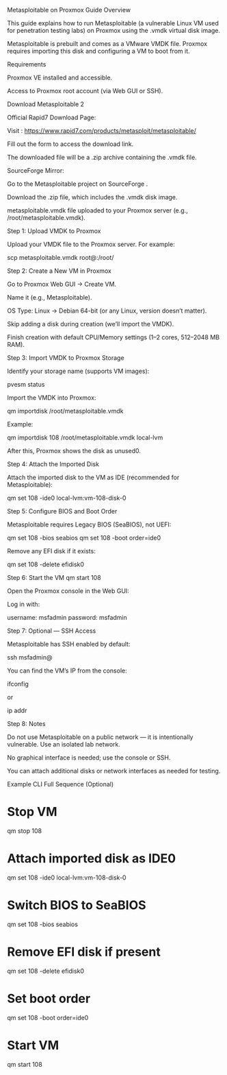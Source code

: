 Metasploitable on Proxmox Guide
Overview

This guide explains how to run Metasploitable (a vulnerable Linux VM used for penetration testing labs) on Proxmox using the .vmdk virtual disk image.

Metasploitable is prebuilt and comes as a VMware VMDK file. Proxmox requires importing this disk and configuring a VM to boot from it.

Requirements

Proxmox VE installed and accessible.

Access to Proxmox root account (via Web GUI or SSH).

Download Metasploitable 2

Official Rapid7 Download Page:

Visit : https://www.rapid7.com/products/metasploit/metasploitable/


Fill out the form to access the download link.

The downloaded file will be a .zip archive containing the .vmdk file.

SourceForge Mirror:

Go to the Metasploitable project on SourceForge
.

Download the .zip file, which includes the .vmdk disk image.

metasploitable.vmdk file uploaded to your Proxmox server (e.g., /root/metasploitable.vmdk).

Step 1: Upload VMDK to Proxmox

Upload your VMDK file to the Proxmox server. For example:

scp metasploitable.vmdk root@<Proxmox-IP>:/root/

Step 2: Create a New VM in Proxmox

Go to Proxmox Web GUI → Create VM.

Name it (e.g., Metasploitable).

OS Type: Linux → Debian 64-bit (or any Linux, version doesn’t matter).

Skip adding a disk during creation (we’ll import the VMDK).

Finish creation with default CPU/Memory settings (1–2 cores, 512–2048 MB RAM).

Step 3: Import VMDK to Proxmox Storage

Identify your storage name (supports VM images):

pvesm status


Import the VMDK into Proxmox:

qm importdisk <VMID> /root/metasploitable.vmdk <storage-name>


Example:

qm importdisk 108 /root/metasploitable.vmdk local-lvm


After this, Proxmox shows the disk as unused0.

Step 4: Attach the Imported Disk

Attach the imported disk to the VM as IDE (recommended for Metasploitable):

qm set 108 -ide0 local-lvm:vm-108-disk-0

Step 5: Configure BIOS and Boot Order

Metasploitable requires Legacy BIOS (SeaBIOS), not UEFI:

qm set 108 -bios seabios
qm set 108 -boot order=ide0


Remove any EFI disk if it exists:

qm set 108 -delete efidisk0

Step 6: Start the VM
qm start 108


Open the Proxmox console in the Web GUI:

Log in with:

username: msfadmin
password: msfadmin

Step 7: Optional — SSH Access

Metasploitable has SSH enabled by default:

ssh msfadmin@<VM-IP>


You can find the VM’s IP from the console:

ifconfig


or

ip addr

Step 8: Notes

Do not use Metasploitable on a public network — it is intentionally vulnerable. Use an isolated lab network.

No graphical interface is needed; use the console or SSH.

You can attach additional disks or network interfaces as needed for testing.

Example CLI Full Sequence (Optional)
# Stop VM
qm stop 108

# Attach imported disk as IDE0
qm set 108 -ide0 local-lvm:vm-108-disk-0

# Switch BIOS to SeaBIOS
qm set 108 -bios seabios

# Remove EFI disk if present
qm set 108 -delete efidisk0

# Set boot order
qm set 108 -boot order=ide0

# Start VM
qm start 108
